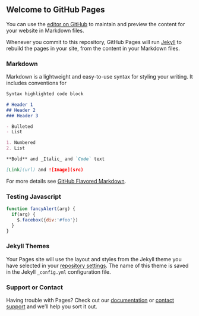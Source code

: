 ## Welcome to GitHub Pages

You can use the [editor on GitHub](https://github.com/seismosmsr/GnomeGrownGarden/edit/master/index.md) to maintain and preview the content for your website in Markdown files.

Whenever you commit to this repository, GitHub Pages will run [Jekyll](https://jekyllrb.com/) to rebuild the pages in your site, from the content in your Markdown files.

### Markdown

Markdown is a lightweight and easy-to-use syntax for styling your writing. It includes conventions for

```markdown
Syntax highlighted code block

# Header 1
## Header 2
### Header 3

- Bulleted
- List

1. Numbered
2. List

**Bold** and _Italic_ and `Code` text

[Link](url) and ![Image](src)
```

For more details see [GitHub Flavored Markdown](https://guides.github.com/features/mastering-markdown/).

### Testing Javascript

```javascript
function fancyAlert(arg) {
  if(arg) {
    $.facebox({div:'#foo'})
  }
}
```

### Jekyll Themes

Your Pages site will use the layout and styles from the Jekyll theme you have selected in your [repository settings](https://github.com/seismosmsr/GnomeGrownGarden/settings). The name of this theme is saved in the Jekyll `_config.yml` configuration file.

### Support or Contact

Having trouble with Pages? Check out our [documentation](https://help.github.com/categories/github-pages-basics/) or [contact support](https://github.com/contact) and we’ll help you sort it out.
